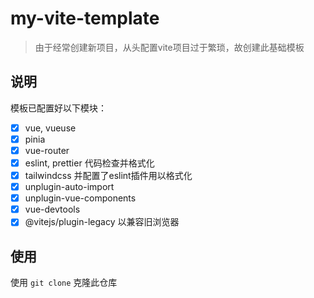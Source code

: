 # my-vite-template

> 由于经常创建新项目，从头配置vite项目过于繁琐，故创建此基础模板

## 说明

模板已配置好以下模块：

- [x] vue, vueuse
- [x] pinia
- [x] vue-router
- [x] eslint, prettier 代码检查并格式化
- [x] tailwindcss 并配置了eslint插件用以格式化
- [x] unplugin-auto-import
- [x] unplugin-vue-components
- [x] vue-devtools
- [x] @vitejs/plugin-legacy 以兼容旧浏览器

## 使用

使用 `git clone` 克隆此仓库
